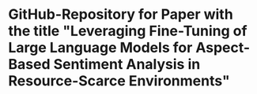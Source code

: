 # GitHub-Repository for Paper with the title "Leveraging Fine-Tuning of Large Language Models for Aspect-Based Sentiment Analysis in Resource-Scarce Environments"

